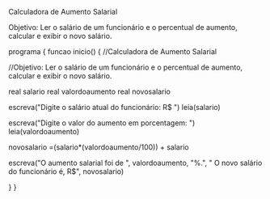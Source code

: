 Calculadora de Aumento Salarial

Objetivo: Ler o salário de um funcionário e o percentual de aumento, calcular e exibir o novo salário.

programa {
  funcao inicio() {
    //Calculadora de Aumento Salarial

//Objetivo: Ler o salário de um funcionário e o percentual de aumento, calcular e exibir o novo salário.

  real salario
  real valordoaumento
  real novosalario

  escreva("Digite o salário atual do funcionário: R$ ")
  leia(salario)

  escreva("Digite o valor do aumento em porcentagem: ")
  leia(valordoaumento)

  novosalario =(salario*(valordoaumento/100)) + salario

  escreva("O aumento salarial foi de ", valordoaumento, "%.", " O novo salário do funcionário é, R$", novosalario)
    
  }
}
